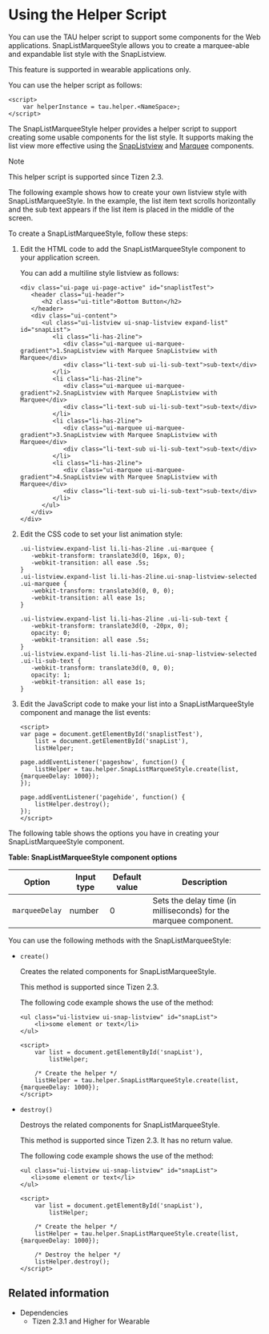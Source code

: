 # Using the Helper Script

You can use the TAU helper script to support some components for the Web applications. SnapListMarqueeStyle allows you to create a marquee-able and expandable list style with the SnapListview.

This feature is supported in wearable applications only.

You can use the helper script as follows:

```
<script>
    var helperInstance = tau.helper.<NameSpace>;
</script>
```

The SnapListMarqueeStyle helper provides a helper script to support creating some usable components for the list style. It supports making the list view more effective using the [SnapListview](../../api/latest/ui_fw_api/Wearable_UIComponents/wearable_snaplistview.htm) and [Marquee](../../api/latest/ui_fw_api/Wearable_UIComponents/wearable_marquee.htm) components.

> [!NOTE]
> This helper script is supported since Tizen 2.3.

The following example shows how to create your own listview style with SnapListMarqueeStyle. In the example, the list item text scrolls horizontally and the sub text appears if the list item is placed in the middle of the screen.

To create a SnapListMarqueeStyle, follow these steps:

1. Edit the HTML code to add the SnapListMarqueeStyle component to your application screen.

   You can add a multiline style listview as follows:

   ```
   <div class="ui-page ui-page-active" id="snaplistTest">
      <header class="ui-header">
         <h2 class="ui-title">Bottom Button</h2>
      </header>
      <div class="ui-content">
         <ul class="ui-listview ui-snap-listview expand-list" id="snapList">
            <li class="li-has-2line">
               <div class="ui-marquee ui-marquee-gradient">1.SnapListview with Marquee SnapListview with Marquee</div>
               <div class="li-text-sub ui-li-sub-text">sub-text</div>
            </li>
            <li class="li-has-2line">
               <div class="ui-marquee ui-marquee-gradient">2.SnapListview with Marquee SnapListview with Marquee</div>
               <div class="li-text-sub ui-li-sub-text">sub-text</div>
            </li>
            <li class="li-has-2line">
               <div class="ui-marquee ui-marquee-gradient">3.SnapListview with Marquee SnapListview with Marquee</div>
               <div class="li-text-sub ui-li-sub-text">sub-text</div>
            </li>
            <li class="li-has-2line">
               <div class="ui-marquee ui-marquee-gradient">4.SnapListview with Marquee SnapListview with Marquee</div>
               <div class="li-text-sub ui-li-sub-text">sub-text</div>
            </li>
         </ul>
      </div>
   </div>
   ```

2. Edit the CSS code to set your list animation style:

   ```
   .ui-listview.expand-list li.li-has-2line .ui-marquee {
      -webkit-transform: translate3d(0, 16px, 0);
      -webkit-transition: all ease .5s;
   }
   .ui-listview.expand-list li.li-has-2line.ui-snap-listview-selected .ui-marquee {
      -webkit-transform: translate3d(0, 0, 0);
      -webkit-transition: all ease 1s;
   }

   .ui-listview.expand-list li.li-has-2line .ui-li-sub-text {
      -webkit-transform: translate3d(0, -20px, 0);
      opacity: 0;
      -webkit-transition: all ease .5s;
   }
   .ui-listview.expand-list li.li-has-2line.ui-snap-listview-selected .ui-li-sub-text {
      -webkit-transform: translate3d(0, 0, 0);
      opacity: 1;
      -webkit-transition: all ease 1s;
   }
   ```

3. Edit the JavaScript code to make your list into a SnapListMarqueeStyle component and manage the list events:

   ```
   <script>
   var page = document.getElementById('snaplistTest'),
       list = document.getElementById('snapList'),
       listHelper;

   page.addEventListener('pageshow', function() {
       listHelper = tau.helper.SnapListMarqueeStyle.create(list, {marqueeDelay: 1000});
   });

   page.addEventListener('pagehide', function() {
       listHelper.destroy();
   });
   </script>
   ```

The following table shows the options you have in creating your SnapListMarqueeStyle component.

**Table: SnapListMarqueeStyle component options**

| Option         | Input type | Default value | Description                              |
| -------------- | ---------- | ------------- | ---------------------------------------- |
| `marqueeDelay` | number     | 0             | Sets the delay time (in milliseconds) for the marquee component. |

You can use the following methods with the SnapListMarqueeStyle:

- `create()`

  Creates the related components for SnapListMarqueeStyle.

  This method is supported since Tizen 2.3.

  The following code example shows the use of the method:
  
    ```
    <ul class="ui-listview ui-snap-listview" id="snapList">
        <li>some element or text</li>
    </ul>

    <script>
        var list = document.getElementById('snapList'),
            listHelper;

        /* Create the helper */
        listHelper = tau.helper.SnapListMarqueeStyle.create(list, {marqueeDelay: 1000});
    </script>
    ```

- `destroy()`

  Destroys the related components for SnapListMarqueeStyle.

  This method is supported since Tizen 2.3. It has no return value.

  The following code example shows the use of the method:

  ```
  <ul class="ui-listview ui-snap-listview" id="snapList">
     <li>some element or text</li>
  </ul>

  <script>
      var list = document.getElementById('snapList'),
          listHelper;

      /* Create the helper */
      listHelper = tau.helper.SnapListMarqueeStyle.create(list, {marqueeDelay: 1000});

      /* Destroy the helper */
      listHelper.destroy();
  </script>
  ```

## Related information
* Dependencies  
  - Tizen 2.3.1 and Higher for Wearable
